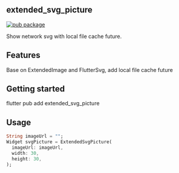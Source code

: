 ## extended_svg_picture

[![pub package](https://img.shields.io/pub/v/extended_svg_picture.svg)](https://pub.dev/packages/extended_svg_picture)

Show network svg with local file cache future.

## Features

Base on ExtendedImage and FlutterSvg, add local file cache future

## Getting started

flutter pub add extended_svg_picture

## Usage

```dart
String imageUrl = "";
Widget svgPicture = ExtendedSvgPicture(
  imageUrl: imageUrl,
  width: 30,
  height: 30,
);
```
